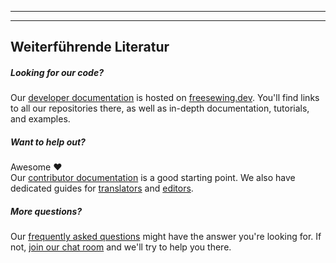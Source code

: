- - -
- - -

## Weiterführende Literatur

##### Looking for our code?

Our [developer documentation](https://freesewing.dev) is hosted on [freesewing.dev](https://freesewing.dev). You'll find links to all our repositories there, as well as in-depth documentation, tutorials, and examples.

##### Want to help out?

Awesome ❤️   
Our [contributor documentation](https://freesewing.dev/guides/contributor/) is a good starting point. We also have dedicated guides for [translators](https://freesewing.dev/guides/contributor/) and [editors](https://freesewing.dev/guides/editor/).

##### More questions?

Our [frequently asked questions](/docs/about/faq/) might have the answer you're looking for. If not, [join our chat room](https://gitter.im/freesewing/help) and we'll try to help you there.
